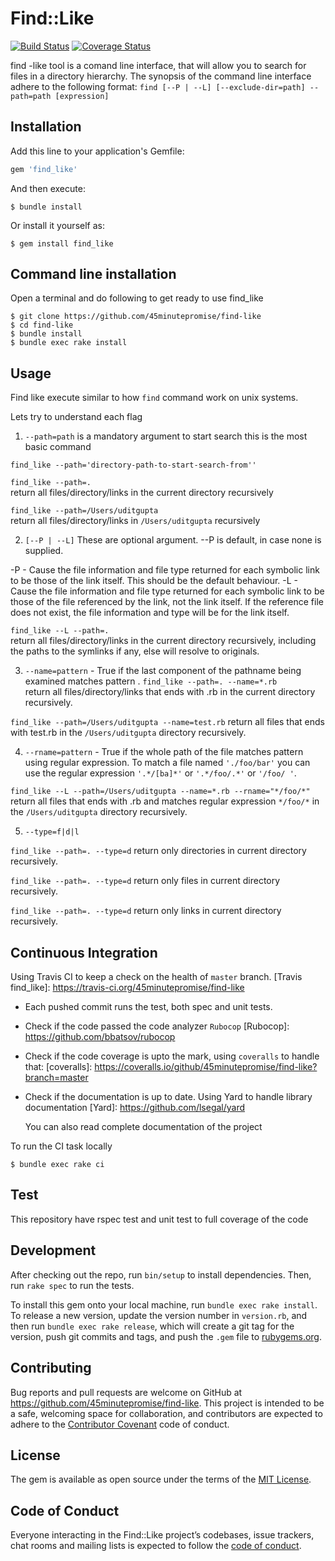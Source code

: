# Find::Like

[![Build Status](https://travis-ci.org/45minutepromise/find-like.png?branch=master)](https://travis-ci.org/45minutepromise/find-like)
[![Coverage Status](https://coveralls.io/repos/github/45minutepromise/find-like/badge.svg?branch=master)](https://coveralls.io/github/45minutepromise/find-like?branch=master)

find -like tool is a comand line interface, that will allow you to search for files in a directory hierarchy.
The synopsis of the command line interface adhere to the following format:
``find [--P | --L] [--exclude-dir=path] --path=path [expression]``

## Installation

Add this line to your application's Gemfile:

```ruby
gem 'find_like'
```

And then execute:

    $ bundle install

Or install it yourself as:

    $ gem install find_like

## Command line installation
Open a terminal and do following to get ready to use find_like
 
    $ git clone https://github.com/45minutepromise/find-like
    $ cd find-like
    $ bundle install
    $ bundle exec rake install
 
## Usage

Find like execute similar to how ```find``` command work on unix systems.

Lets try to understand each flag 

1. `--path=path` is a mandatory argument to start search this is the most basic command

```find_like --path='directory-path-to-start-search-from''```

```find_like --path=.```  
return all files/directory/links in the current directory recursively

```find_like --path=/Users/uditgupta```  
return all files/directory/links in `/Users/uditgupta` recursively

2. `[--P | --L]` These are optional argument. --P is default, in case none is supplied.

-P - Cause the file information and file type returned for each symbolic link to be those of the link itself. This should be the default behaviour.
-L - Cause the file information and file type returned for each symbolic link to be those of the file referenced by the link, not the link itself. If the reference file does not exist, the file information and type will be for the link itself.

```find_like --L --path=.```  
return all files/directory/links in the current directory recursively, including the paths to the symlinks if any, else will resolve to originals.

3. `--name=pattern` - True if the last component of the pathname being examined matches pattern .
```find_like --path=. --name=*.rb```  
return all files/directory/links that ends with .rb in the current directory recursively.

```find_like --path=/Users/uditgupta --name=test.rb```
return all files that ends with test.rb in the `/Users/uditgupta` directory recursively.

4. `--rname=pattern` - True if the whole path of the file matches pattern using regular expression. To match a file named `'./foo/bar'`
 you can use the regular expression `'.*/[ba]*'` or `'.*/foo/.*'` or `'/foo/ '`.
 
```find_like --L --path=/Users/uditgupta --name=*.rb --rname="*/foo/*"```  
return all files that ends with .rb and matches regular expression `*/foo/*` in the `/Users/uditgupta` directory recursively.

5. `--type=f|d|l`

```find_like --path=. --type=d```
return only directories in current directory recursively.

```find_like --path=. --type=d```
return only files in current directory recursively.

```find_like --path=. --type=d```
return only links in current directory recursively.

## Continuous Integration  

Using Travis CI to keep a check on the health of `master` branch.
    [Travis find_like]: https://travis-ci.org/45minutepromise/find-like
   
 - Each pushed commit runs the test, both spec and unit tests.
 - Check if the code passed the code analyzer  `Rubocop`
    [Rubocop]: https://github.com/bbatsov/rubocop

 - Check if the code coverage is upto the mark, using `coveralls` to handle that:
    [coveralls]: https://coveralls.io/github/45minutepromise/find-like?branch=master

 - Check if the documentation is up to date. Using Yard to handle library documentation
     [Yard]: https://github.com/lsegal/yard
   
    You can also read complete documentation of the project
    
To run the CI task locally
 
    $ bundle exec rake ci

## Test

This repository have rspec test and unit test to full coverage of the code
  
## Development

After checking out the repo, run `bin/setup` to install dependencies. Then, run `rake spec` to run the tests. 

To install this gem onto your local machine, run `bundle exec rake install`. To release a new version, update the version number in `version.rb`, and then run `bundle exec rake release`, which will create a git tag for the version, push git commits and tags, and push the `.gem` file to [rubygems.org](https://rubygems.org).

## Contributing

Bug reports and pull requests are welcome on GitHub at https://github.com/45minutepromise/find-like. This project is intended to be a safe, welcoming space for collaboration, and contributors are expected to adhere to the [Contributor Covenant](http://contributor-covenant.org) code of conduct.

## License

The gem is available as open source under the terms of the [MIT License](https://opensource.org/licenses/MIT).

## Code of Conduct

Everyone interacting in the Find::Like project’s codebases, issue trackers, chat rooms and mailing lists is expected to follow the [code of conduct](https://github.com/[USERNAME]/find-like/blob/master/CODE_OF_CONDUCT.md).
